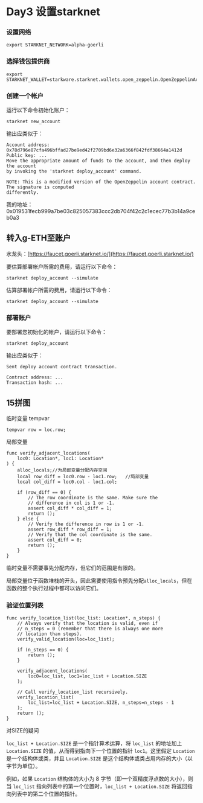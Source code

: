 # Day3 设置starknet

### 设置网络

```
export STARKNET_NETWORK=alpha-goerli
```

### 选择钱包提供商

```
export STARKNET_WALLET=starkware.starknet.wallets.open_zeppelin.OpenZeppelinAccount
```

### 创建一个帐户

运行以下命令初始化账户：

```
starknet new_account
```

输出应类似于：

```
Account address: 0x78d796e87cfa496bffad27be9ed42f2709bd6e32a6366f842fdf38664a1412d
Public key: ...
Move the appropriate amount of funds to the account, and then deploy the account
by invoking the 'starknet deploy_account' command.

NOTE: This is a modified version of the OpenZeppelin account contract. The signature is computed
differently.
```

我的地址：0x019531fecb999a7be03c825057383ccc2db704f42c2c1ecec77b3b14a9ceb0a3

## 转入g-ETH至账户

水龙头：[https://faucet.goerli.starknet.io/](https://faucet.goerli.starknet.io/)

要估算部署帐户所需的费用，请运行以下命令：

```
starknet deploy_account --simulate
```

估算部署帐户所需的费用，请运行以下命令：

```
starknet deploy_account --simulate
```

### 部署账户

要部署您初始化的帐户，请运行以下命令：

```
starknet deploy_account
```

输出应类似于：

```
Sent deploy account contract transaction.

Contract address: ...
Transaction hash: ...
```



## 15拼图

临时变量 tempvar

```
tempvar row = loc.row;
```

局部变量

```
func verify_adjacent_locations(
    loc0: Location*, loc1: Location*
) {
    alloc_locals;//为局部变量分配内存空间
    local row_diff = loc0.row - loc1.row;   //局部变量
    local col_diff = loc0.col - loc1.col;

    if (row_diff == 0) {
        // The row coordinate is the same. Make sure the
        // difference in col is 1 or -1.
        assert col_diff * col_diff = 1;
        return ();
    } else {
        // Verify the difference in row is 1 or -1.
        assert row_diff * row_diff = 1;
        // Verify that the col coordinate is the same.
        assert col_diff = 0;
        return ();
    }
}
```

临时变量不需要事先分配内存，但它们的范围是有限的。

局部变量位于函数堆栈的开头，因此需要使用指令预先分配`alloc_locals`，但在函数的整个执行过程中都可以访问它们。



### 验证位置列表

```
func verify_location_list(loc_list: Location*, n_steps) {
    // Always verify that the location is valid, even if
    // n_steps = 0 (remember that there is always one more
    // location than steps).
    verify_valid_location(loc=loc_list);

    if (n_steps == 0) {
        return ();
    }

    verify_adjacent_locations(
        loc0=loc_list, loc1=loc_list + Location.SIZE
    );

    // Call verify_location_list recursively.
    verify_location_list(
        loc_list=loc_list + Location.SIZE, n_steps=n_steps - 1
    );
    return ();
}
```

对SIZE的疑问

`loc_list + Location.SIZE` 是一个指针算术运算，将 `loc_list` 的地址加上 `Location.SIZE` 的值，从而得到指向下一个位置的指针 `loc1`。这里假定 `Location` 是一个结构体或类，并且 `Location.SIZE` 是这个结构体或类占用内存的大小（以字节为单位）。

例如，如果 `Location` 结构体的大小为 8 字节（即一个双精度浮点数的大小），则当 `loc_list` 指向列表中的第一个位置时，`loc_list + Location.SIZE` 将返回指向列表中的第二个位置的指针。







